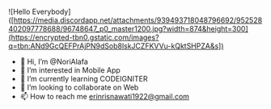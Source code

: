 ![Hello Everybody]([https://media.discordapp.net/attachments/939493718048796692/952528402097778688/96748647_p0_master1200.jpg?width=874&height=300](https://encrypted-tbn0.gstatic.com/images?q=tbn:ANd9GcQEFPrAjPN9dSob8lskJCZFKVVu-kQktSHPZA&s])
- 👋 Hi, I’m @NoriAlafa
- 👀 I’m interested in Mobile App
- 🌱 I’m currently learning CODEIGNITER
- 💞️ I’m looking to collaborate on Web
- 📫 How to reach me erinrisnawati1922@gmail.com



<!---
NoriAlafa/NoriAlafa is a ✨ special ✨ repository because its `README.md` (this file) appears on your GitHub profile.
You can click the Preview link to take a look at your changes.
--->





